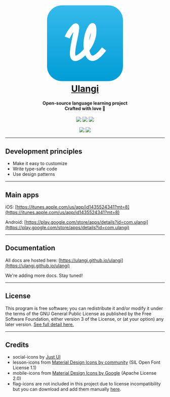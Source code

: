 <h1 align="center">
  <img src="./images/logo_120x120.svg"><br>
  <a href="https://ulangi.com"><span>Ulangi</span></a><br>
</h1>
<h4 align="center">
  <span>Open-source language learning project</span><br>
  <span>Crafted with love 💛</span><br>
</h4>

<p align="center">
  <a href="/" alt="Written in React-Native">
    <img src="https://img.shields.io/badge/framework-react--native-brightgreen" /></a>
  <a href="https://github.com/minhloi/ulangi/releases" alt="Release version">
    <img src="https://img.shields.io/github/v/tag/minhloi/ulangi?label=version" /></a>
  <a href="https://github.com/ulangi/ulangi/blob/master/LICENSE" alt="License">
    <img src="https://img.shields.io/github/license/ulangi/ulangi" /></a>
</p>
<p align="center">
  <a href="https://www.reddit.com/r/Ulangi/" alt="Ulangi's Subreddit">
    <img src="https://img.shields.io/reddit/subreddit-subscribers/ulangi?style=social" /></a>
  <a href="https://twitter.com/UlangiApp" alt="Ulangi's Twitter">
    <img src="https://img.shields.io/twitter/follow/UlangiApp?style=social" /></a>
</p>

---

## Development principles
- Make it easy to customize
- Write type-safe code
- Use design patterns

---

## Main apps

iOS: [https://itunes.apple.com/us/app/id1435524341?mt=8](https://itunes.apple.com/us/app/id1435524341?mt=8)

Android: [https://play.google.com/store/apps/details?id=com.ulangi](https://play.google.com/store/apps/details?id=com.ulangi)

---

## Documentation

All docs are hosted here: [https://ulangi.github.io/ulangi](https://ulangi.github.io/ulangi)

We're adding more docs. Stay tuned! 

---

## License
This program is free software; you can redistribute it and/or modify it under the terms of the GNU General Public License as published by the Free Software Foundation, either version 3 of the License, or (at your option) any later version. [See full detail here.](/LICENSE)

---

## Credits
- social-icons by [Just UI](https://www.iconfinder.com/iconsets/social-icons-33)
- lesson-icons from [Material Design Icons by community](https://github.com/templarian/MaterialDesign/) (SIL Open Font License 1.1)
- mobile-icons from [Material Design Icons by Google](https://material.io/resources/icons/?style=baseline) (Apache License 2.0)
- flag-icons are not included in this project due to license incompatibility but you can download and add them manually [here](https://www.flaticon.com/packs/countrys-flags).
